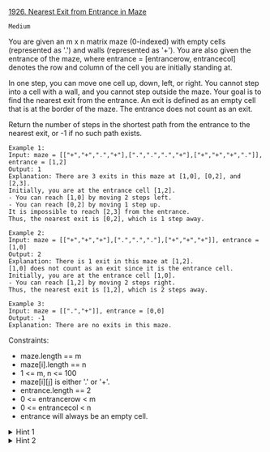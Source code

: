 [1926. Nearest Exit from Entrance in Maze](https://leetcode.com/problems/nearest-exit-from-entrance-in-maze/)

`Medium`

You are given an m x n matrix maze (0-indexed) with empty cells (represented as '.') and walls (represented as '+'). You are also given the entrance of the maze, where entrance = [entrancerow, entrancecol] denotes the row and column of the cell you are initially standing at.

In one step, you can move one cell up, down, left, or right. You cannot step into a cell with a wall, and you cannot step outside the maze. Your goal is to find the nearest exit from the entrance. An exit is defined as an empty cell that is at the border of the maze. The entrance does not count as an exit.

Return the number of steps in the shortest path from the entrance to the nearest exit, or -1 if no such path exists.

 
```
Example 1:
Input: maze = [["+","+",".","+"],[".",".",".","+"],["+","+","+","."]], entrance = [1,2]
Output: 1
Explanation: There are 3 exits in this maze at [1,0], [0,2], and [2,3].
Initially, you are at the entrance cell [1,2].
- You can reach [1,0] by moving 2 steps left.
- You can reach [0,2] by moving 1 step up.
It is impossible to reach [2,3] from the entrance.
Thus, the nearest exit is [0,2], which is 1 step away.

Example 2:
Input: maze = [["+","+","+"],[".",".","."],["+","+","+"]], entrance = [1,0]
Output: 2
Explanation: There is 1 exit in this maze at [1,2].
[1,0] does not count as an exit since it is the entrance cell.
Initially, you are at the entrance cell [1,0].
- You can reach [1,2] by moving 2 steps right.
Thus, the nearest exit is [1,2], which is 2 steps away.

Example 3:
Input: maze = [[".","+"]], entrance = [0,0]
Output: -1
Explanation: There are no exits in this maze.
```

Constraints:

- maze.length == m
- maze[i].length == n
- 1 <= m, n <= 100
- maze[i][j] is either '.' or '+'.
- entrance.length == 2
- 0 <= entrancerow < m
- 0 <= entrancecol < n
- entrance will always be an empty cell.

<details>
<summary>Hint 1</summary>

Which type of traversal lets you find the distance from a point?
</details>

<details>
<summary>Hint 2</summary>

Try using a Breadth First Search.
</details>